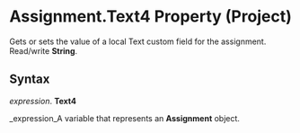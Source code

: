 
# Assignment.Text4 Property (Project)

Gets or sets the value of a local Text custom field for the assignment. Read/write  **String**.


## Syntax

 _expression_. **Text4**

 _expression_A variable that represents an  **Assignment** object.

